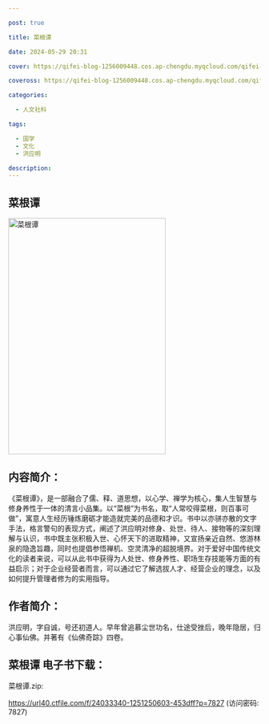 ```yaml
---

post: true

title: 菜根谭

date: 2024-05-29 20:31

cover: https://qifei-blog-1256009448.cos.ap-chengdu.myqcloud.com/qifei-blog/64e71bcf661c6c8e54abcbe8.jpg

coveross: https://qifei-blog-1256009448.cos.ap-chengdu.myqcloud.com/qifei-blog/64e71bcf661c6c8e54abcbe8.jpg

categories:

  - 人文社科

tags:

  - 国学
  - 文化
  - 洪应明

description:
---
```


## 菜根谭
<img alt="菜根谭 " class="aligncenter loaded" data-was-processed="true" decoding="async" fetchpriority="high" height="471" src="https://qifei-blog-1256009448.cos.ap-chengdu.myqcloud.com/qifei-blog/64e71bcf661c6c8e54abcbe8.jpg " style="cursor: zoom-in;" width="314"/>

## 内容简介：

《菜根谭》，是一部融合了儒、释、道思想，以心学、禅学为核心，集人生智慧与修身养性于一体的清言小品集。以“菜根”为书名，取“人常咬得菜根，则百事可做”，寓意人生经历锤炼磨砺才能造就完美的品德和才识。书中以亦骈亦散的文字手法，格言警句的表现方式，阐述了洪应明对修身、处世、待人、接物等的深刻理解与认识，书中既主张积极入世、心怀天下的进取精神，又宣扬亲近自然、悠游林泉的隐逸旨趣，同时也提倡参悟禅机、空灵清净的超脱境界。对于爱好中国传统文化的读者来说，可以从此书中获得为人处世、修身养性、职场生存技能等方面的有益启示；对于企业经营者而言，可以通过它了解选拔人才、经营企业的理念，以及如何提升管理者修为的实用指导。

## 作者简介：

洪应明，字自诚，号还初道人。早年曾追慕尘世功名，仕途受挫后，晚年隐居，归心事仙佛。并著有《仙佛奇踪》四卷。

## 菜根谭 电子书下载：

菜根谭.zip: 

https://url40.ctfile.com/f/24033340-1251250603-453dff?p=7827 (访问密码: 7827)
